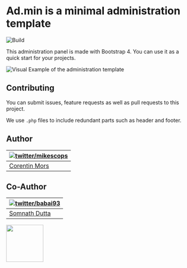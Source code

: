 # Ad.min is a minimal administration template

![Build](https://github.com/Mikescops/ad.min/workflows/CI/badge.svg)

This administration panel is made with Bootstrap 4.
You can use it as a quick start for your projects.


![Visual Example of the administration template](https://user-images.githubusercontent.com/4266283/48120538-ac51ef00-e272-11e8-83c6-36d951c03533.png)



## Contributing

You can submit issues, feature requests as well as pull requests to this project.

We use `.php` files to include redundant parts such as header and footer.


## Author

| [![twitter/mikescops](https://avatars0.githubusercontent.com/u/4266283?s=100&v=4)](http://twitter.com/mikescops "Follow @mikescops on Twitter") | 
|---|
| [Corentin Mors](https://pixelswap.fr/) |

## Co-Author

| [![twitter/babai93](https://avatars.githubusercontent.com/u/3635978?v=4)](http://twitter.com/babai93 "Follow @babai93 on Twitter") | 
|---|
| [Somnath Dutta](https://rubai27.netlify.app/) |
<img src="https://avatars.githubusercontent.com/u/3635978?v=4" width="100" height="100">
